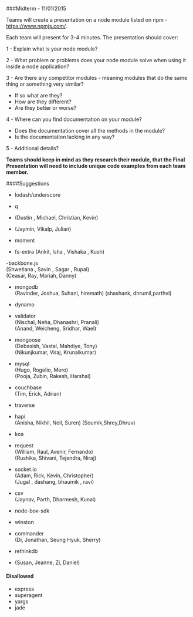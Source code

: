 ###Midterm - 11/01/2015

Teams will create a presentation on a node module listed on npm - https://www.npmjs.com/.


Each team will present for 3-4 minutes. The presentation should cover:

1 - Explain what is your node module?

2 - What problem or problems does your node module solve when using it inside a node application?

3 - Are there any competitor modules - meaning modules that do the same thing or something very similar?
 - If so what are they?
 - How are they different?
 - Are they better or worse?

4 - Where can you find documentation on your module?
 - Does the documentation cover all the methods in the module?
 - Is the documentation lacking in any way?

5 - Additional details?

**Teams should keep in mind as they research their module, that the Final Presentation will need to include unique code examples from each team member.**

####Suggestions
- lodash/underscore
 
- q<br/>
- (Dustin , Michael, Christian, Kevin)
- (Jaymin, Vikalp, Julian)

- moment
 
- fs-extra
(Ankit, Isha , Vishaka , Kush)</br>

-backbone.js<br/>
(Shwetlana , Savin , Sagar , Rupal)<br/>
(Ceasar, Ray, Mariah, Danny)

- mongodb <br/>
(Ravinder, Joshua, Suhani, hiremath)
(shashank, dhrumil,parthvi)</br>

- dynamo <br/>


- validator <br/>
(Nischal, Neha, Dhanashri, Pranali) <br/>
(Anand, Weicheng, Sridhar, Wael)

- mongoose <br/>
(Debasish, Vastal, Mahdiye, Tony) <br/>
(Nikunjkumar, Viraj, Krunalkumar)

- mysql <br/>
(Hugo, Rogelio, Mero) <br/>
(Pooja, Zubin, Rakesh, Harshal)

- couchbase <br/>
(Tim, Erick, Adrian)
 
- traverse
 
- hapi <br/>
(Anisha, Nikhil, Neil, Suren)
(Soumik,Shrey,Dhruv)<br/>

- koa

- request <br/>
(William, Raul, Avenir, Fernando) <br/>
(Rushika, Shivani, Tejendra, Niraj)

- socket.io <br/>
(Adam, Rick, Kevin, Christopher) <br/>
(Jugal , dashang, bhaumik , ravi)

- csv <br/>
(Jaynav, Parth, Dharmesh, Kunal) <br/>


- node-box-sdk

- winston

- commander <br/>
(Di, Jonathan, Seung Hyuk, Sherry)

- rethinkdb<br/>
- (Susan, Jeanne, Zi, Daniel)
#### Disallowed
- express
- superagent
- yargs
- jade
